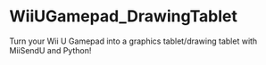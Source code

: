# WiiUGamepad_DrawingTablet
Turn your Wii U Gamepad into a graphics tablet/drawing tablet with MiiSendU and Python!
